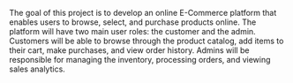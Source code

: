 The goal of this project is to develop an online E-Commerce platform that 
enables users to browse, select, and purchase products online. The platform 
will have two main user roles: the customer and the admin. Customers will 
be able to browse through the product catalog, add items to their cart, make 
purchases, and view order history. Admins will be responsible for managing 
the inventory, processing orders, and viewing sales analytics.
